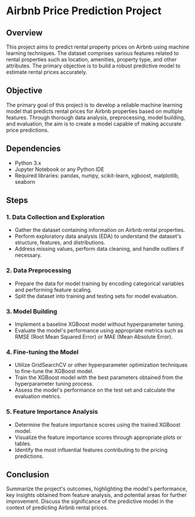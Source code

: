 # Airbnb Price Prediction Project

## Overview
This project aims to predict rental property prices on Airbnb using machine learning techniques. The dataset comprises various features related to rental properties such as location, amenities, property type, and other attributes. The primary objective is to build a robust predictive model to estimate rental prices accurately.

## Objective
The primary goal of this project is to develop a reliable machine learning model that predicts rental prices for Airbnb properties based on multiple features. Through thorough data analysis, preprocessing, model building, and evaluation, the aim is to create a model capable of making accurate price predictions.

## Dependencies
- Python 3.x
- Jupyter Notebook or any Python IDE
- Required libraries: pandas, numpy, scikit-learn, xgboost, matplotlib, seaborn

## Steps

### 1. Data Collection and Exploration
- Gather the dataset containing information on Airbnb rental properties.
- Perform exploratory data analysis (EDA) to understand the dataset's structure, features, and distributions.
- Address missing values, perform data cleaning, and handle outliers if necessary.

### 2. Data Preprocessing
- Prepare the data for model training by encoding categorical variables and performing feature scaling.
- Split the dataset into training and testing sets for model evaluation.

### 3. Model Building
- Implement a baseline XGBoost model without hyperparameter tuning.
- Evaluate the model's performance using appropriate metrics such as RMSE (Root Mean Squared Error) or MAE (Mean Absolute Error).

### 4. Fine-tuning the Model
- Utilize GridSearchCV or other hyperparameter optimization techniques to fine-tune the XGBoost model.
- Train the XGBoost model with the best parameters obtained from the hyperparameter tuning process.
- Assess the model's performance on the test set and calculate the evaluation metrics.

### 5. Feature Importance Analysis
- Determine the feature importance scores using the trained XGBoost model.
- Visualize the feature importance scores through appropriate plots or tables.
- Identify the most influential features contributing to the pricing predictions.

## Conclusion
Summarize the project's outcomes, highlighting the model's performance, key insights obtained from feature analysis, and potential areas for further improvement. Discuss the significance of the predictive model in the context of predicting Airbnb rental prices.

